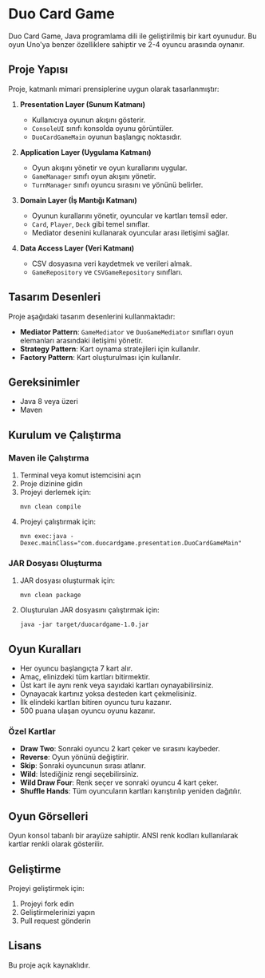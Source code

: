# Duo Card Game

Duo Card Game, Java programlama dili ile geliştirilmiş bir kart oyunudur. Bu oyun Uno'ya benzer özelliklere sahiptir ve 2-4 oyuncu arasında oynanır.

## Proje Yapısı

Proje, katmanlı mimari prensiplerine uygun olarak tasarlanmıştır:

1. **Presentation Layer (Sunum Katmanı)**
   - Kullanıcıya oyunun akışını gösterir.
   - `ConsoleUI` sınıfı konsolda oyunu görüntüler.
   - `DuoCardGameMain` oyunun başlangıç noktasıdır.

2. **Application Layer (Uygulama Katmanı)**
   - Oyun akışını yönetir ve oyun kurallarını uygular.
   - `GameManager` sınıfı oyun akışını yönetir.
   - `TurnManager` sınıfı oyuncu sırasını ve yönünü belirler.

3. **Domain Layer (İş Mantığı Katmanı)**
   - Oyunun kurallarını yönetir, oyuncular ve kartları temsil eder.
   - `Card`, `Player`, `Deck` gibi temel sınıflar.
   - Mediator desenini kullanarak oyuncular arası iletişimi sağlar.

4. **Data Access Layer (Veri Katmanı)**
   - CSV dosyasına veri kaydetmek ve verileri almak.
   - `GameRepository` ve `CSVGameRepository` sınıfları.

## Tasarım Desenleri

Proje aşağıdaki tasarım desenlerini kullanmaktadır:

- **Mediator Pattern**: `GameMediator` ve `DuoGameMediator` sınıfları oyun elemanları arasındaki iletişimi yönetir.
- **Strategy Pattern**: Kart oynama stratejileri için kullanılır.
- **Factory Pattern**: Kart oluşturulması için kullanılır.

## Gereksinimler

- Java 8 veya üzeri
- Maven

## Kurulum ve Çalıştırma

### Maven ile Çalıştırma

1. Terminal veya komut istemcisini açın
2. Proje dizinine gidin
3. Projeyi derlemek için:
   ```
   mvn clean compile
   ```
4. Projeyi çalıştırmak için:
   ```
   mvn exec:java -Dexec.mainClass="com.duocardgame.presentation.DuoCardGameMain"
   ```

### JAR Dosyası Oluşturma

1. JAR dosyası oluşturmak için:
   ```
   mvn clean package
   ```
2. Oluşturulan JAR dosyasını çalıştırmak için:
   ```
   java -jar target/duocardgame-1.0.jar
   ```

## Oyun Kuralları

- Her oyuncu başlangıçta 7 kart alır.
- Amaç, elinizdeki tüm kartları bitirmektir.
- Üst kart ile aynı renk veya sayıdaki kartları oynayabilirsiniz.
- Oynayacak kartınız yoksa desteden kart çekmelisiniz.
- İlk elindeki kartları bitiren oyuncu turu kazanır.
- 500 puana ulaşan oyuncu oyunu kazanır.

### Özel Kartlar

- **Draw Two**: Sonraki oyuncu 2 kart çeker ve sırasını kaybeder.
- **Reverse**: Oyun yönünü değiştirir.
- **Skip**: Sonraki oyuncunun sırası atlanır.
- **Wild**: İstediğiniz rengi seçebilirsiniz.
- **Wild Draw Four**: Renk seçer ve sonraki oyuncu 4 kart çeker.
- **Shuffle Hands**: Tüm oyuncuların kartları karıştırılıp yeniden dağıtılır.

## Oyun Görselleri

Oyun konsol tabanlı bir arayüze sahiptir. ANSI renk kodları kullanılarak kartlar renkli olarak gösterilir.

## Geliştirme

Projeyi geliştirmek için:

1. Projeyi fork edin
2. Geliştirmelerinizi yapın
3. Pull request gönderin

## Lisans

Bu proje açık kaynaklıdır. 